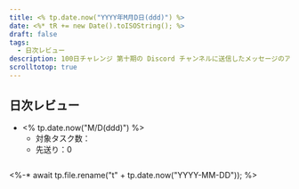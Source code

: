 ```yaml
---
title: <% tp.date.now("YYYY年M月D日(ddd)") %>
date: <%* tR += new Date().toISOString(); %>
draft: false
tags:
  - 日次レビュー
description: 100日チャレンジ 第十期の Discord チャンネルに送信したメッセージのアーカイブ
scrolltotop: true
---
```


## 日次レビュー

- <% tp.date.now("M/D(ddd)") %>
  - 対象タスク数：
  - 先送り：0

```

```

<%-* await tp.file.rename("t" + tp.date.now("YYYY-MM-DD")); %>